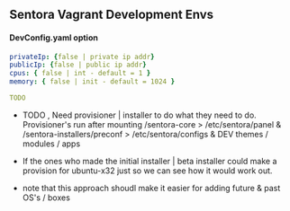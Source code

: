 ## Sentora Vagrant Development Envs


#### DevConfig.yaml option
```yaml
privateIp: {false | private ip addr}
publicIp: {false | public ip addr}
cpus: { false | int - default = 1 }
memory: { false | init - default = 1024 }

TODO
```


- TODO , Need provisioner | installer to do what they need to do. Provisioner's run after mounting /sentora-core > /etc/sentora/panel & /sentora-installers/preconf > /etc/sentora/configs & DEV themes /  modules / apps

- If the ones who made the initial installer | beta installer could make a provision for ubuntu-x32 just so we can see how it would work out.

- note that this approach shoudl make it easier for adding future & past OS's / boxes
